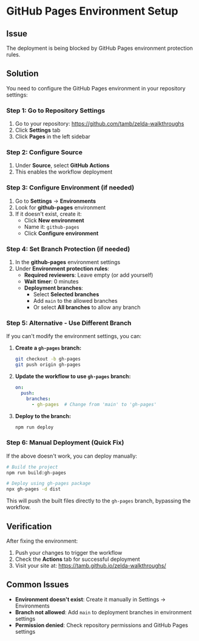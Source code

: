 # GitHub Pages Environment Setup

## Issue
The deployment is being blocked by GitHub Pages environment protection rules.

## Solution

You need to configure the GitHub Pages environment in your repository settings:

### Step 1: Go to Repository Settings
1. Go to your repository: https://github.com/tamb/zelda-walkthroughs
2. Click **Settings** tab
3. Click **Pages** in the left sidebar

### Step 2: Configure Source
1. Under **Source**, select **GitHub Actions**
2. This enables the workflow deployment

### Step 3: Configure Environment (if needed)
1. Go to **Settings** → **Environments**
2. Look for **github-pages** environment
3. If it doesn't exist, create it:
   - Click **New environment**
   - Name it: `github-pages`
   - Click **Configure environment**

### Step 4: Set Branch Protection (if needed)
1. In the **github-pages** environment settings
2. Under **Environment protection rules**:
   - **Required reviewers**: Leave empty (or add yourself)
   - **Wait timer**: 0 minutes
   - **Deployment branches**: 
     - Select **Selected branches**
     - Add `main` to the allowed branches
     - Or select **All branches** to allow any branch

### Step 5: Alternative - Use Different Branch
If you can't modify the environment settings, you can:

1. **Create a `gh-pages` branch:**
   ```bash
   git checkout -b gh-pages
   git push origin gh-pages
   ```

2. **Update the workflow to use `gh-pages` branch:**
   ```yaml
   on:
     push:
       branches:
         - gh-pages  # Change from 'main' to 'gh-pages'
   ```

3. **Deploy to the branch:**
   ```bash
   npm run deploy
   ```

### Step 6: Manual Deployment (Quick Fix)
If the above doesn't work, you can deploy manually:

```bash
# Build the project
npm run build:gh-pages

# Deploy using gh-pages package
npx gh-pages -d dist
```

This will push the built files directly to the `gh-pages` branch, bypassing the workflow.

## Verification

After fixing the environment:
1. Push your changes to trigger the workflow
2. Check the **Actions** tab for successful deployment
3. Visit your site at: https://tamb.github.io/zelda-walkthroughs/

## Common Issues

- **Environment doesn't exist**: Create it manually in Settings → Environments
- **Branch not allowed**: Add `main` to deployment branches in environment settings
- **Permission denied**: Check repository permissions and GitHub Pages settings
